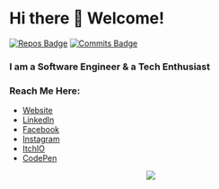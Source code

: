 # Hi there 👋 Welcome!

[![Repos Badge](https://badges.pufler.dev/repos/prtkgoswami)](https://badges.pufler.dev) [![Commits Badge](https://badges.pufler.dev/commits/monthly/prtkgoswami)](https://badges.pufler.dev)
<br/>

### I am a Software Engineer & a Tech Enthusiast 

### Reach Me Here:
- [Website] 
- [LinkedIn] 
- [Facebook] 
- [Instagram]
- [ItchIO]
- [CodePen]

<p align="center"> <img src="https://profile-counter.glitch.me/prtkgoswami/count.svg"/> </p>

[Website]: http://prtkgoswami.github.io/
[LinkedIn]: https://www.linkedin.com/in/prtkgoswami
[Facebook]: https://www.facebook.com/prtkgoswami
[Instagram]: https://www.instagram.com/prtkgoswami8/
[ItchIO]: https://prtkgoswami.itch.io/
[CodePen]: https://codepen.io/prtkgoswami
